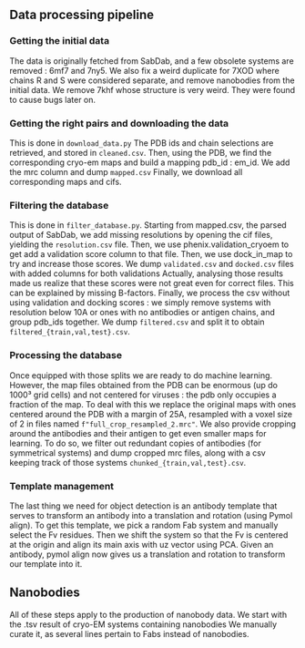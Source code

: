 ## Data processing pipeline

### Getting the initial data
The data is originally fetched from SabDab, and a few obsolete systems are removed : 6mf7 and 7ny5.
We also fix a weird duplicate for 7XOD where chains R and S were considered separate, and remove nanobodies from the 
initial data. 
We remove 7khf whose structure is very weird.
They were found to cause bugs later on.

### Getting the right pairs and downloading the data
This is done in `download_data.py`
The PDB ids and chain selections are retrieved, and stored in `cleaned.csv`.
Then, using the PDB, we find the corresponding cryo-em maps and build a mapping pdb_id : em_id.
We add the mrc column and dump `mapped.csv`
Finally, we download all corresponding maps and cifs.

### Filtering the database
This is done in `filter_database.py`.
Starting from mapped.csv, the parsed output of SabDab, we add missing resolutions by opening the cif files,
yielding the `resolution.csv` file. 
Then, we use phenix.validation_cryoem to get add a validation score column to that file.
Then, we use dock_in_map to try and increase those scores.
We dump `validated.csv` and `docked.csv` files with added columns for both validations
Actually, analysing those results made us realize that these scores were not great even for correct files.
This can be explained by missing B-factors. 
Finally, we process the csv without using validation and docking scores : we simply remove systems with resolution 
below 10A or ones with no antibodies or antigen chains, and group pdb_ids together.
We dump `filtered.csv` and split it to obtain `filtered_{train,val,test}.csv`.

### Processing the database
Once equipped with those splits we are ready to do machine learning. 
However, the map files obtained from the PDB can be enormous (up do 1000³ grid cells) and not centered for viruses :
the pdb only occupies a fraction of the map.
To deal with this we replace the original maps with ones centered around the PDB with a margin of 25A, resampled with a 
voxel size of 2 in files named `f"full_crop_resampled_2.mrc"`.
We also provide cropping around the antibodies and their antigen to get even smaller maps for learning.
To do so, we filter out redundant copies of antibodies (for symmetrical systems) and dump cropped mrc files, along with
a csv keeping track of those systems `chunked_{train,val,test}.csv`.

### Template management
The last thing we need for object detection is an antibody template that serves to transform an antibody into a 
translation and rotation (using Pymol align). 
To get this template, we pick a random Fab system and manually select the Fv residues.
Then we shift the system so that the Fv is centered at the origin and align its main axis with uz vector using PCA.
Given an antibody, pymol align now gives us a translation and rotation to transform our template into it.

## Nanobodies
All of these steps apply to the production of nanobody data. 
We start with the .tsv result of cryo-EM systems containing nanobodies
We manually curate it, as several lines pertain to Fabs instead of nanobodies.

